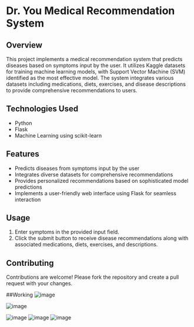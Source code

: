 # Dr. You Medical Recommendation System

## Overview
This project implements a medical recommendation system that predicts diseases based on symptoms input by the user. It utilizes Kaggle datasets for training machine learning models, with Support Vector Machine (SVM) identified as the most effective model. The system integrates various datasets including medications, diets, exercises, and disease descriptions to provide comprehensive recommendations to users.

## Technologies Used
- Python
- Flask
- Machine Learning using scikit-learn

## Features
- Predicts diseases from symptoms input by the user
- Integrates diverse datasets for comprehensive recommendations
- Provides personalized recommendations based on sophisticated model predictions
- Implements a user-friendly web interface using Flask for seamless interaction

## Usage
1. Enter symptoms in the provided input field.
2. Click the submit button to receive disease recommendations along with associated medications, diets, exercises, and descriptions.

## Contributing
Contributions are welcome! Please fork the repository and create a pull request with your changes.

##Working
![image](https://github.com/FawazSapa/MedicalRecommendationSystem/assets/114939768/a45aae59-b953-4155-8b29-b8d93a928e3f)

![image](https://github.com/FawazSapa/MedicalRecommendationSystem/assets/114939768/df80d629-4ffa-416e-9d00-a2372a0122d9)

![image](https://github.com/FawazSapa/MedicalRecommendationSystem/assets/114939768/3f7c5ed1-c0f8-41e3-becc-568314a13b6e)
![image](https://github.com/FawazSapa/MedicalRecommendationSystem/assets/114939768/cee185e7-cbd8-4294-bdd0-bcc9b4de64db)
![image](https://github.com/FawazSapa/MedicalRecommendationSystem/assets/114939768/aceb3a14-8a30-4e4c-86b0-decd0fcf0aa4)





